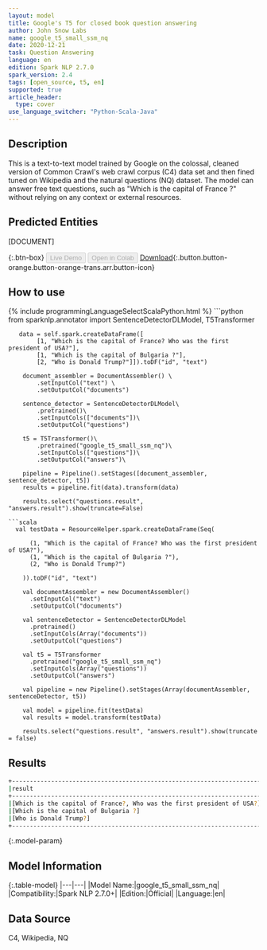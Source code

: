```yaml
---
layout: model
title: Google's T5 for closed book question answering
author: John Snow Labs
name: google_t5_small_ssm_nq
date: 2020-12-21
task: Question Answering
language: en
edition: Spark NLP 2.7.0
spark_version: 2.4
tags: [open_source, t5, en]
supported: true
article_header:
  type: cover
use_language_switcher: "Python-Scala-Java"
---
```


## Description

This is a text-to-text model trained by Google on the colossal, cleaned version of Common Crawl's web crawl corpus (C4) data set and then fined tuned on Wikipedia and the natural questions (NQ) dataset. The model can answer free text questions, such as "Which is the capital of France ?" without relying on any context or external resources.

## Predicted Entities

\[DOCUMENT]

{:.btn-box}
<button class="button button-orange" disabled>Live Demo</button>
<button class="button button-orange" disabled>Open in Colab</button>
[Download](https://s3.amazonaws.com/auxdata.johnsnowlabs.com/public/models/google_t5_small_ssm_nq_en_2.7.0_2.4_1608552073257.zip){:.button.button-orange.button-orange-trans.arr.button-icon}

## How to use



<div class="tabs-box" markdown="1">
{% include programmingLanguageSelectScalaPython.html %}
```python
from sparknlp.annotator import SentenceDetectorDLModel, T5Transformer

       data = self.spark.createDataFrame([
            [1, "Which is the capital of France? Who was the first president of USA?"],
            [1, "Which is the capital of Bulgaria ?"],
            [2, "Who is Donald Trump?"]]).toDF("id", "text")

        document_assembler = DocumentAssembler() \
            .setInputCol("text") \
            .setOutputCol("documents")

        sentence_detector = SentenceDetectorDLModel\
            .pretrained()\
            .setInputCols(["documents"])\
            .setOutputCol("questions")

        t5 = T5Transformer()\
            .pretrained("google_t5_small_ssm_nq")\
            .setInputCols(["questions"])\
            .setOutputCol("answers")\

        pipeline = Pipeline().setStages([document_assembler, sentence_detector, t5])
        results = pipeline.fit(data).transform(data)

        results.select("questions.result", "answers.result").show(truncate=False)
```
```scala
  val testData = ResourceHelper.spark.createDataFrame(Seq(

      (1, "Which is the capital of France? Who was the first president of USA?"),
      (1, "Which is the capital of Bulgaria ?"),
      (2, "Who is Donald Trump?")

    )).toDF("id", "text")

    val documentAssembler = new DocumentAssembler()
      .setInputCol("text")
      .setOutputCol("documents")

    val sentenceDetector = SentenceDetectorDLModel
      .pretrained()
      .setInputCols(Array("documents"))
      .setOutputCol("questions")

    val t5 = T5Transformer
      .pretrained("google_t5_small_ssm_nq")
      .setInputCols(Array("questions"))
      .setOutputCol("answers")

    val pipeline = new Pipeline().setStages(Array(documentAssembler, sentenceDetector, t5))

    val model = pipeline.fit(testData)
    val results = model.transform(testData)

    results.select("questions.result", "answers.result").show(truncate = false)
```
</div>

## Results

```bash
+-------------------------------------------------------------------------------------------------------------+-----------------------------------------+
|result                                                                                                                 |result                                     |
+-------------------------------------------------------------------------------------------------------------+-----------------------------------------+
|[Which is the capital of France?, Who was the first president of USA?]|[Paris, George Washington]|
|[Which is the capital of Bulgaria ?]                                                              |[Sofia]                                     |
|[Who is Donald Trump?]                                                                                |[a United States citizen]      |
+------------------------------------------------------------------------------------------------------------+------------------------------------------+
```

{:.model-param}
## Model Information

{:.table-model}
|---|---|
|Model Name:|google_t5_small_ssm_nq|
|Compatibility:|Spark NLP 2.7.0+|
|Edition:|Official|
|Language:|en|

## Data Source

C4, Wikipedia, NQ